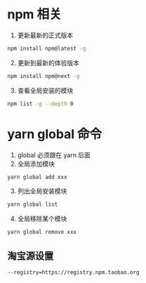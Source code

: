 # npm 相关

1. 更新最新的正式版本

```bash
npm install npm@latest -g
```

2. 更新到最新的体验版本

```bash
npm install npm@next -g
```

3. 查看全局安装的模块

```bash
npm list -g --depth 0
```

# yarn global 命令

1. global 必须跟在 yarn 后面
2. 全局添加模块

```bash
yarn global add xxx
```

3. 列出全局安装模块

```bash
yarn global list
```

4. 全局移除某个模块

```bash
yarn global remove xxx
```

## 淘宝源设置

```
--registry=https://registry.npm.taobao.org
```
